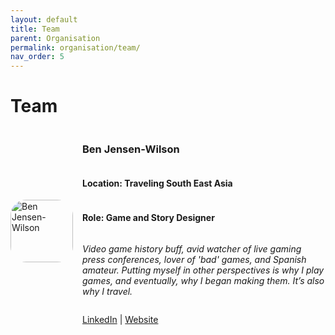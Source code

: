 ```yaml
---
layout: default
title: Team
parent: Organisation
permalink: organisation/team/
nav_order: 5
---
```

<style>
        .team-member {
            display: flex;
            align-items: center;
            margin-bottom: 20px;
        }
        .team-member img {
            width: 100px;
            height: auto;
            border-radius: 25%;
            margin-right: 15px;
        }
        .team-member-info {
            display: flex;
            flex-direction: column;
        }
</style>
<h1>Team</h1>


<div class="team-member">
    <img src="{{ '/assets/images/team/ben.jpg' | relative_url }}" alt="Ben Jensen-Wilson">
    <div class="team-member-info">
        <h3>Ben Jensen-Wilson</h3>
        <h4>Location: Traveling South East Asia</h4>
        <h4>Role: Game and Story Designer</h4>
        <p><em>Video game history buff, avid watcher of live gaming press conferences, lover of 'bad' games, and Spanish amateur. Putting myself in other perspectives is why I play games, and eventually, why I began making them. It’s also why I travel.</em></p>
        <p><a href="https://www.linkedin.com/in/ben-j-a76741215/">LinkedIn</a> | <a href="https://benjensen-wilson.com/">Website</a></p>
    </div>
</div>
